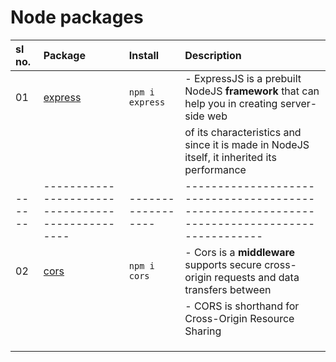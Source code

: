 # Node packages



| sl no. | Package   | Install            | Description                |
| :----- | :-------- | :----------------- | :------------------------- |
|   01   | [express](https://www.npmjs.com/package/express) | `npm i express`    | - ExpressJS is a prebuilt NodeJS **framework** that can help you in creating server-side web |   |        |                                                  |                    |   applications faster and smarter. Simplicity, minimalism, flexibility, scalability are some |
|        |                                                  |                    |   of its characteristics and since it is made in NodeJS itself, it inherited its performance |   |        |                                                  |                    |    as well.                                                                                  |
| ------ | ------------------------------------------------ | ------------------ | -------------------------------------------------------------------------------------------- |
|   02   | [cors](https://www.npmjs.com/package/cors)       | `npm i cors`       | - Cors is a **middleware** supports secure cross-origin requests and data transfers between  |  |        |                                                  |                    |   browsers and servers                                                                       |
|        |                                                  |                    | - CORS is shorthand for Cross-Origin Resource Sharing                                        |  | ------ | ------------------------------------------------ | ------------------ | -------------------------------------------------------------------------------------------- |
|        |                                                  |                    |                                            |
|        |                                                  |                    |                                            |
|        |                                                  |                    |                                            |
